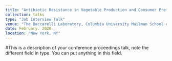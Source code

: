 ```yaml
---
title: "Antibiotic Resistance in Vegetable Production and Consumer Preferences"
collection: talks
type: "Job Interview Talk"
venue: "The Baccarelli Laboratory, Columbia University Mailman School of Public Health"
date: February. 2020
location: "New York, NY"
---
```


#This is a description of your conference proceedings talk, note the different field in type. You can put anything in this field.
